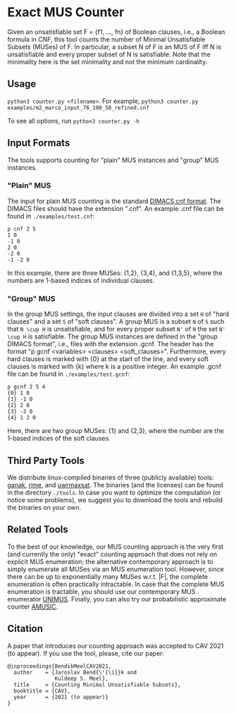 # Exact MUS Counter
Given an unsatisfiable set F = {f1, ..., fn} of Boolean clauses, i.e., a Boolean formula in CNF, this tool counts the number of Minimal Unsatisfiable Subsets (MUSes) of F. 
In particular, a subset N of F is an MUS of F iff N is unsatisfiable and every proper subset of N is satisfiable. Note that the minimality here is the set minimality and not the minimum cardinality. 

## Usage
`python3 counter.py <filename>`. For example, `python3 counter.py examples/m2_marco_input_76_100_58_refined.cnf`

To see all options, run `python3 counter.py -h`

## Input Formats
The tools supports counting for "plain" MUS instances and "group" MUS instances. 

### "Plain" MUS
The input for plain MUS counting is the standard [DIMACS cnf format](https://www.cs.utexas.edu/users/moore/acl2/manuals/current/manual/index-seo.php/SATLINK____DIMACS). The DIMACS files should have the extension ".cnf". An example .cnf file can be found in `./examples/test.cnf`:

```
p cnf 2 5
1 0
-1 0
2 0
-2 0
-1 -2 0
```

In this example, there are three MUSes: {1,2}, {3,4}, and {1,3,5}, where the numbers are 1-based indices of individual clauses. 

### "Group" MUS
In the group MUS settings, the input clauses are divided into a set `H` of "hard clauses" and a set `S` of "soft clauses". A group MUS is a subset `N` of `S` such that `N \cup H` is unsatisfiable, and for every proper subset `N'` of `N` the set `N' \cup H` is satisfiable. The group MUS instances are defined in the "group DIMACS format", i.e., files with the extension .gcnf. The header has the format "p gcnf \<variables\> \<clauses\> \<soft_clauses\>". Furthermore, every hard clauses is marked with {0} at the start of the line, and every soft clauses is marked with {k} where k is a positive integer. An example .gcnf file can be found in `./examples/test.gcnf`:
 
```
p gcnf 2 5 4
{0} 1 0
{1} -1 0
{2} 2 0
{3} -2 0
{4} 1 2 0
```

Here, there are two group MUSes: {1} and {2,3}, where the number are the 1-based indices of the soft clauses. 

## Third Party Tools
We distribute linux-compiled binaries of three (publicly available) tools: [ganak](https://github.com/meelgroup/ganak), [rime](https://github.com/jar-ben/rime), and [uwrmaxsat](https://github.com/marekpiotrow/UWrMaxSat). The binaries (and the licenses) can be found in the directory `./tools`. In case you want to optimize the computation (or notice some problems), we suggest you to download the tools and rebuild the binaries on your own. 

## Related Tools
To the best of our knowledge, our MUS counting approach is the very first (and currently the only) "exact" counting approach that does not rely on explicit MUS enumeration; the alternative contemporary approach is to simply enumerate all MUSes via an MUS enumeration tool. However, since there can be up to exponentially many MUSes w.r.t. |F|, the complete enumeration is often practically intractable.
In case that the complete MUS enumeration is tractable, you should use our contemporary MUS enumerator [UNIMUS](https://github.com/jar-ben/unimus).
Finally, you can also try our probabilistic approximate counter [AMUSIC](https://github.com/jar-ben/amusic).


## Citation
A paper that introduces our counting approach was accepted to CAV 2021 (to appear). If you use the tool, please, cite our paper:

```
@inproceedings{BendikMeelCAV2021,
  author    = {Jaroslav Bend{\'{\i}}k and
               Kuldeep S. Meel},
  title     = {Counting Minimal Unsatisfiable Subsets},
  booktitle = {CAV},
  year      = {2021 (to appear)}
}
```
